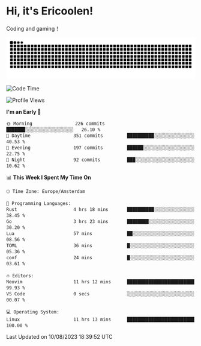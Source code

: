# Hi, it's Ericoolen!
Coding and gaming！

<picture>
  <source media="(prefers-color-scheme: dark)" srcset="https://raw.githubusercontent.com/Eric-Song-Nop/Eric-Song-Nop/output/github-contribution-grid-snake-dark.svg">
  <source media="(prefers-color-scheme: light)" srcset="https://raw.githubusercontent.com/Eric-Song-Nop/Eric-Song-Nop/output/github-contribution-grid-snake.svg">
  <img alt="github contribution grid snake animation" src="https://raw.githubusercontent.com/Eric-Song-Nop/Eric-Song-Nop/output/github-contribution-grid-snake.svg">
</picture>

<!--START_SECTION:waka-->
![Code Time](http://img.shields.io/badge/Code%20Time-935%20hrs%2058%20mins-blue)

![Profile Views](http://img.shields.io/badge/Profile%20Views-16-blue)

**I'm an Early 🐤** 

```text
🌞 Morning                226 commits         ███████░░░░░░░░░░░░░░░░░░   26.10 % 
🌆 Daytime                351 commits         ██████████░░░░░░░░░░░░░░░   40.53 % 
🌃 Evening                197 commits         ██████░░░░░░░░░░░░░░░░░░░   22.75 % 
🌙 Night                  92 commits          ███░░░░░░░░░░░░░░░░░░░░░░   10.62 % 
```


📊 **This Week I Spent My Time On** 

```text
🕑︎ Time Zone: Europe/Amsterdam

💬 Programming Languages: 
Rust                     4 hrs 18 mins       ██████████░░░░░░░░░░░░░░░   38.45 % 
Go                       3 hrs 23 mins       ████████░░░░░░░░░░░░░░░░░   30.20 % 
Lua                      57 mins             ██░░░░░░░░░░░░░░░░░░░░░░░   08.56 % 
TOML                     36 mins             █░░░░░░░░░░░░░░░░░░░░░░░░   05.36 % 
conf                     24 mins             █░░░░░░░░░░░░░░░░░░░░░░░░   03.61 % 

🔥 Editors: 
Neovim                   11 hrs 12 mins      █████████████████████████   99.93 % 
VS Code                  0 secs              ░░░░░░░░░░░░░░░░░░░░░░░░░   00.07 % 

💻 Operating System: 
Linux                    11 hrs 13 mins      █████████████████████████   100.00 % 
```


 Last Updated on 10/08/2023 18:39:52 UTC
<!--END_SECTION:waka-->
